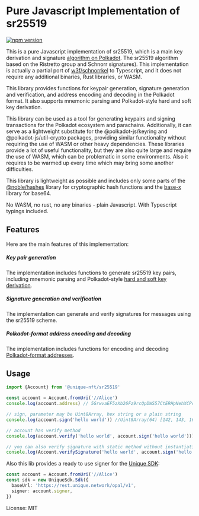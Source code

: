# Pure Javascript Implementation of sr25519

[![npm version](https://badge.fury.io/js/%40unique-nft%2Fsr25519.svg)](https://badge.fury.io/js/%40unique-nft%2Fsr25519)

This is a pure Javascript implementation of sr25519, which is a main key derivation and signature [algorithm on Polkadot](https://wiki.polkadot.network/docs/learn-cryptography). The sr25519 algorithm based on the Ristretto group and Schnorr signatures). This implementation is actually a partial port of [w3f/schnorrkel](https://github.com/w3f/schnorrkel) to Typescript, and it does not require any additional binaries, Rust libraries, or WASM.

This library provides functions for keypair generation, signature generation and verification, and address encoding and decoding in the Polkadot format. It also supports mnemonic parsing and Polkadot-style hard and soft key derivation.

This library can be used as a tool for generating keypairs and signing transactions for the Polkadot ecosystem and parachains. Additionally, it can serve as a lightweight substitute for the @polkadot-js/keyring and @polkadot-js/util-crypto packages, providing similar functionality without requiring the use of WASM or other heavy dependencies. These libraries provide a lot of useful functionality, but they are also quite large and require the use of WASM, which can be problematic in some environments. Also it requires to be warmed up every time which may bring some another difficulties.

This library is lightweight as possible and includes only some parts of the [@noble/hashes](https://github.com/paulmillr/noble-hashes) library for cryptographic hash functions and the [base-x](https://www.npmjs.com/package/base-x) library for base64.

No WASM, no rust, no any binaries - plain Javascript. With Typescript typings included.

## Features
Here are the main features of this implementation:

##### Key pair generation
The implementation includes functions to generate sr25519 key pairs, including mnemonic parsing and Polkadot-style [hard and soft key derivation](https://wiki.polkadot.network/docs/learn-account-advanced#derivation-paths).

##### Signature generation and verification
The implementation can generate and verify signatures for messages using the sr25519 scheme.

##### Polkadot-format address encoding and decoding
The implementation includes functions for encoding and decoding [Polkadot-format addresses](https://wiki.polkadot.network/docs/learn-account-advanced).

## Usage

```typescript
import {Account} from '@unique-nft/sr25519'

const account = Account.fromUri('//Alice')
console.log(account.address) // 5GrwvaEF5zXb26Fz9rcQpDWS57CtERHpNehXCPcNoHGKutQY

// sign, parameter may be Uint8Array, hex string or a plain string
console.log(account.sign('hello world')) //Uint8Array(64) [142, 143, 161,  13,   5, 154, 144, 125, 160, 247, 255, 182, 128,  53, 182,  98, 190, 132, 167, 230,  68, 189, 88, 155, 206, 154, 192,  36, 242,  76, 152,  43, 112, 28,  57, 190,  89,  44,  80,  30,  55,  54,  18,  61, 132, 130,  35, 202,  86,  53, 153,  43,  13, 168, 237, 248, 104,  93,  95, 151,  98, 201, 146, 136] 

// account has verify method
console.log(account.verify('hello world', account.sign('hello world'))) // true

// you can also verify signature with static method without instantiating an account
console.log(Account.verifySignature('hello world', account.sign('hello world'), account.address)) // true
```

Also this lib provides a ready to use signer for the [Unique SDK](https://www.npmjs.com/package/@unique-nft/sdk):

```typescript
const account = Account.fromUri('//Alice')
const sdk = new UniqueSdk.Sdk({
  baseUrl: 'https://rest.unique.network/opal/v1',
  signer: account.signer,
})
```

License: MIT
